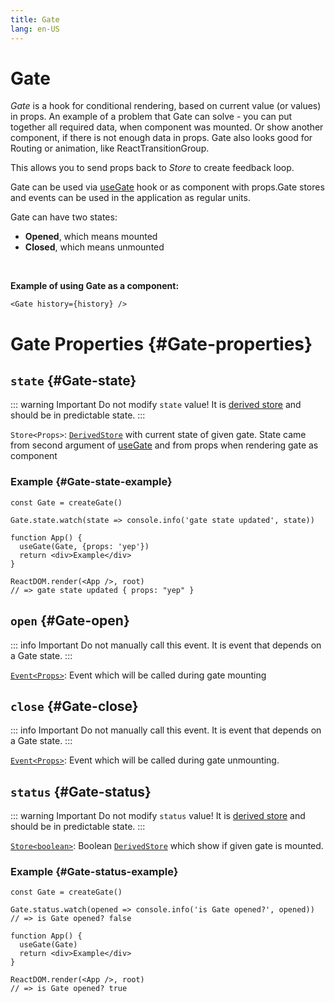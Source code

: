 ```yaml
---
title: Gate
lang: en-US
---
```


# Gate

_Gate_ is a hook for conditional rendering, based on current value (or values) in props. An example of a problem that Gate can solve - you can put together all required data, when component was mounted. Or show another component, if there is not enough data in props. Gate also looks good for Routing or animation, like ReactTransitionGroup.

This allows you to send props back to _Store_ to create feedback loop.

Gate can be used via [useGate](./useGate.md) hook or as component with props.Gate stores and events can be used in the application as regular units.

Gate can have two states:

- **Opened**, which means mounted
- **Closed**, which means unmounted

<br/>

**Example of using Gate as a component:**

```tsx
<Gate history={history} />
```

# Gate Properties {#Gate-properties}

## `state` {#Gate-state}

::: warning Important
Do not modify `state` value! It is [derived store](/api/effector/Store.md#derived-store) and should be in predictable state.
:::

`Store<Props>`: [`DerivedStore`](/api/effector/Store.md#derived-store) with current state of given gate. State came from second argument of [useGate](./useGate.md) and from props when rendering gate as component

### Example {#Gate-state-example}

```tsx
const Gate = createGate()

Gate.state.watch(state => console.info('gate state updated', state))

function App() {
  useGate(Gate, {props: 'yep'})
  return <div>Example</div>
}

ReactDOM.render(<App />, root)
// => gate state updated { props: "yep" }
```

## `open` {#Gate-open}

::: info Important
Do not manually call this event. It is event that depends on a Gate state.
:::

[`Event<Props>`](/api/effector/Event.md): Event which will be called during gate mounting

## `close` {#Gate-close}

::: info Important
Do not manually call this event. It is event that depends on a Gate state.
:::

[`Event<Props>`](/api/effector/Event.md): Event which will be called during gate unmounting.

## `status` {#Gate-status}

::: warning Important
Do not modify `status` value! It is [derived store](/api/effector/Store.md#derived-store) and should be in predictable state.
:::

[`Store<boolean>`](/api/effector/Store.md): Boolean [`DerivedStore`](/api/effector/Store.md#derived-store) which show if given gate is mounted.

### Example {#Gate-status-example}

```tsx
const Gate = createGate()

Gate.status.watch(opened => console.info('is Gate opened?', opened))
// => is Gate opened? false

function App() {
  useGate(Gate)
  return <div>Example</div>
}

ReactDOM.render(<App />, root)
// => is Gate opened? true
```
